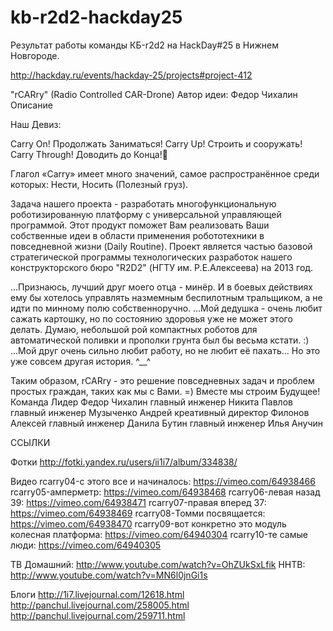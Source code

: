 kb-r2d2-hackday25
=================

Результат работы команды КБ-r2d2 на HackDay#25 в Нижнем Новгороде.

http://hackday.ru/events/hackday-25/projects#project-412

"rCARry" (Radio Controlled CAR-Drone)
Автор идеи: Федор Чихалин
Описание

Наш Девиз:

Carry On! Продолжать Заниматься!
Carry Up! Строить и сооружать!
Carry Through! Доводить до Конца!

Глагол «Carry» имеет много значений, самое распространённое среди которых: Нести, Носить (Полезный груз).

Задача нашего проекта - разработать многофункциональную роботизированную платформу с универсальной управляющей 
программой. Этот продукт поможет Вам реализовать Ваши собственные идеи в области применения робототехники в 
повседневной жизни (Daily Routine). Проект является частью базовой стратегической программы технологических 
разработок нашего конструкторского бюро "R2D2" (НГТУ им. Р.Е.Алексеева) на 2013 год.

...Признаюсь, лучший друг моего отца - минёр. И в боевых действиях ему бы хотелось управлять назмемным беспилотным 
тральщиком, а не идти по минному полю собственноручно.
...Мой дедушка - очень любит сажать картошку, но по состоянию здоровья уже не может этого делать. Думаю, небольшой 
рой компактных роботов для автоматической поливки и прополки грунта был бы весьма кстати. :)
...Мой друг очень сильно любит работу, но не любит её пахать... Но это уже совсем другая история. ^__^

Таким образом, rCARry - это решение повседневных задач и проблем простых граждан, таких как мы с Вами. =)
Вместе мы строим Будущее!
Команда
Лидер Федор Чихалин
главный инженер Никита Павлов
главный инженер Музыченко Андрей
креативный директор Филонов Алексей
главный инженер Данила Бутин
главный инженер Илья Анучин


ССЫЛКИ

Фотки
http://fotki.yandex.ru/users/ii1i7/album/334838/

Видео
rcarry04-с этого все и начиналось:                    https://vimeo.com/64938466
rcarry05-амперметр:                                   https://vimeo.com/64938468
rcarry06-левая назад 39:                              https://vimeo.com/64938471
rcarry07-правая вперед 37:                            https://vimeo.com/64938469
rcarry08-Томми посвящается:                           https://vimeo.com/64938470
rcarry09-вот конкретно это модуль колесная платформа: https://vimeo.com/64940304
rcarry10-те самые люди:                               https://vimeo.com/64940305

ТВ
Домашний: http://www.youtube.com/watch?v=OhZUkSxLfik
ННТВ: http://www.youtube.com/watch?v=MN6l0jnGi1s

Блоги
http://1i7.livejournal.com/12618.html
http://panchul.livejournal.com/258005.html
http://panchul.livejournal.com/259711.html
